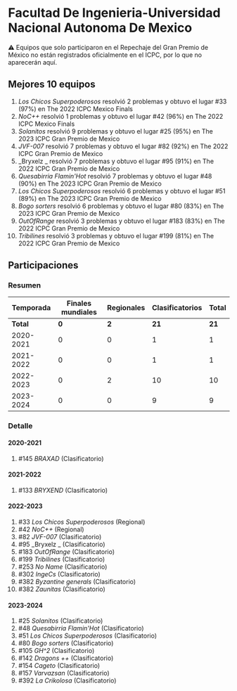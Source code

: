 # Facultad De Ingenieria-Universidad Nacional Autonoma De Mexico

:warning: Equipos que solo participaron en el Repechaje del Gran Premio de México no están registrados oficialmente en el ICPC, por lo que no aparecerán aquí.

## Mejores 10 equipos

1. _Los Chicos Superpoderosos_ resolvió 2 problemas y obtuvo el lugar #33 (97%) en The 2022 ICPC Mexico Finals
1. _NoC++_ resolvió 1 problemas y obtuvo el lugar #42 (96%) en The 2022 ICPC Mexico Finals
1. _Solanitos_ resolvió 9 problemas y obtuvo el lugar #25 (95%) en The 2023 ICPC Gran Premio de Mexico
1. _JVF-007_ resolvió 7 problemas y obtuvo el lugar #82 (92%) en The 2022 ICPC Gran Premio de Mexico
1. _Bryxelz _ resolvió 7 problemas y obtuvo el lugar #95 (91%) en The 2022 ICPC Gran Premio de Mexico
1. _Quesabirria Flamin'Hot_ resolvió 7 problemas y obtuvo el lugar #48 (90%) en The 2023 ICPC Gran Premio de Mexico
1. _Los Chicos Superpoderosos_ resolvió 6 problemas y obtuvo el lugar #51 (89%) en The 2023 ICPC Gran Premio de Mexico
1. _Bogo sorters_ resolvió 6 problemas y obtuvo el lugar #80 (83%) en The 2023 ICPC Gran Premio de Mexico
1. _OutOfRange_ resolvió 3 problemas y obtuvo el lugar #183 (83%) en The 2022 ICPC Gran Premio de Mexico
1. _Tribilines_ resolvió 3 problemas y obtuvo el lugar #199 (81%) en The 2022 ICPC Gran Premio de Mexico

## Participaciones

### Resumen

| Temporada | Finales mundiales | Regionales | Clasificatorios | Total |
| --- | --- | --- | --- | --- |
| **Total** | **0** | **2** | **21** | **21** |
| 2020-2021 | 0 | 0 | 1 | 1 |
| 2021-2022 | 0 | 0 | 1 | 1 |
| 2022-2023 | 0 | 2 | 10 | 10 |
| 2023-2024 | 0 | 0 | 9 | 9 |

### Detalle

#### 2020-2021

1. #145 _BRAXAD_ (Clasificatorio)

#### 2021-2022

1. #133 _BRYXEND_ (Clasificatorio)

#### 2022-2023

1. #33 _Los Chicos Superpoderosos_ (Regional)
1. #42 _NoC++_ (Regional)
1. #82 _JVF-007_ (Clasificatorio)
1. #95 _Bryxelz _ (Clasificatorio)
1. #183 _OutOfRange_ (Clasificatorio)
1. #199 _Tribilines_ (Clasificatorio)
1. #253 _No Name_ (Clasificatorio)
1. #302 _IngeCs_ (Clasificatorio)
1. #382 _Byzantine generals_ (Clasificatorio)
1. #382 _Zaunitas_ (Clasificatorio)

#### 2023-2024

1. #25 _Solanitos_ (Clasificatorio)
1. #48 _Quesabirria Flamin'Hot_ (Clasificatorio)
1. #51 _Los Chicos Superpoderosos_ (Clasificatorio)
1. #80 _Bogo sorters_ (Clasificatorio)
1. #105 _GH^2_ (Clasificatorio)
1. #142 _Dragons ++_ (Clasificatorio)
1. #154 _Cageto_ (Clasificatorio)
1. #157 _Varvazsan_ (Clasificatorio)
1. #392 _La Crikolosa_ (Clasificatorio)





